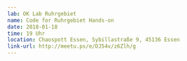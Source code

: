 ```yaml
---
lab: OK Lab Ruhrgebiet
name: Code for Ruhrgebiet Hands-on
date: 2018-01-18
time: 19 Uhr
location: Chaospott Essen, Sybillastraße 9, 45136 Essen
link-url: http://meetu.ps/e/DJ54v/z6Zlh/g
---
```

